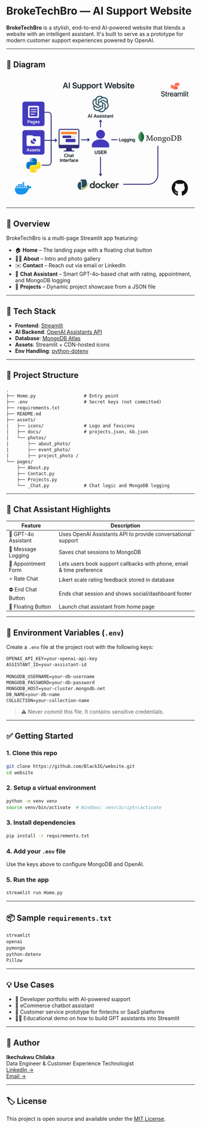 #  BrokeTechBro — AI Support Website

**BrokeTechBro** is a stylish, end-to-end AI-powered website that blends a website with an intelligent assistant. It's built to serve as a prototype for modern customer support experiences powered by OpenAI.

---

## 🔁 Diagram

![Concept Diagram](assets/photos/concept_diagram/ai_website.png)

---
## 🚀 Overview

BrokeTechBro is a multi-page Streamlit app featuring:

- 🏠 **Home** – The landing page with a floating chat button
- 👨‍💻 **About** – Intro and photo gallery
- ✉️ **Contact** – Reach out via email or LinkedIn
- 💬 **Chat Assistant** – Smart GPT-4o-based chat with rating, appointment, and MongoDB logging
- 📂 **Projects** – Dynamic project showcase from a JSON file

---

## 🔧 Tech Stack

- **Frontend**: [Streamlit](https://streamlit.io)
- **AI Backend**: [OpenAI Assistants API](https://platform.openai.com/docs/assistants)
- **Database**: [MongoDB Atlas](https://www.mongodb.com/atlas)
- **Assets**: Streamlit + CDN-hosted icons
- **Env Handling**: [python-dotenv](https://github.com/theskumar/python-dotenv)

---

## 📁 Project Structure

```
.
├── Home.py                  # Entry point
├── .env                     # Secret keys (not committed)
├── requirements.txt
├── README.md
├── assets/
│   ├── icons/               # Logo and favicons
│   ├── docs/                # projects.json, kb.json 
│   └── photos/
|       ├── about_photo/ 
|       ├── event_photo/
|       ├── project_photo / 
└── pages/
    ├── About.py
    ├── Contact.py
    ├── Projects.py
    └── _Chat.py             # Chat logic and MongoDB logging
```

---

## 💬 Chat Assistant Highlights

| Feature               | Description                                                                 |
|----------------------|-----------------------------------------------------------------------------|
| 🤖 GPT-4o Assistant   | Uses OpenAI Assistants API to provide conversational support                |
| 📝 Message Logging    | Saves chat sessions to MongoDB                                              |
| 📅 Appointment Form   | Lets users book support callbacks with phone, email & time preference       |
| ⭐ Rate Chat          | Likert scale rating feedback stored in database                             |
| ⛔ End Chat Button    | Ends chat session and shows social/dashboard footer                         |
| 📍 Floating Button    | Launch chat assistant from home page                                        |

---

## 🔐 Environment Variables (`.env`)

Create a `.env` file at the project root with the following keys:

```env
OPENAI_API_KEY=your-openai-api-key
ASSISTANT_ID=your-assistant-id

MONGODB_USERNAME=your-db-username
MONGODB_PASSWORD=your-db-password
MONGODB_HOST=your-cluster.mongodb.net
DB_NAME=your-db-name
COLLECTION=your-collection-name
```

> ⚠️ Never commit this file. It contains sensitive credentials.

---

## ✅ Getting Started

### 1. Clone this repo

```bash
git clone https://github.com/BlackIG/website.git
cd website
```

### 2. Setup a virtual environment

```bash
python -m venv venv
source venv/bin/activate  # Windows: venv\Scripts\activate
```

### 3. Install dependencies

```bash
pip install -r requirements.txt
```

### 4. Add your `.env` file

Use the keys above to configure MongoDB and OpenAI.

### 5. Run the app

```bash
streamlit run Home.py
```

---

## 📦 Sample `requirements.txt`

```txt
streamlit
openai
pymongo
python-dotenv
Pillow
```

---

## 💡 Use Cases

- 🔧 Developer portfolio with AI-powered support
- 🛒 eCommerce chatbot assistant
- 💬 Customer service prototype for fintechs or SaaS platforms
- 🧑‍🏫 Educational demo on how to build GPT assistants into Streamlit

---

## 🙌 Author

**Ikechukwu Chilaka**  
Data Engineer & Customer Experience Technologist  
[LinkedIn →](https://www.linkedin.com/in/chilakaig)  
[Email →](mailto:chilaka.ig@gmail.com)

---

## 🏷️ License

This project is open source and available under the [MIT License](LICENSE).
